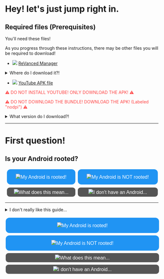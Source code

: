# Hey! let's just jump right in.

## Required files (Prerequisites)
You'll need these files!

As you progress through these instructions, there may be other files you will be required to download!

- ![](https://cdn.discordapp.com/attachments/803186540359450664/1101814511872245800/fixeddownloadicon.gif) [ReVanced Manager](https://github.com/ReVanced/ReVanced-manager/releases/latest)

<details><summary>Where do I download it?!</summary><font size="2">Scroll down!<br> <br>
You'll see under "Assets" a file that ends with ".apk".<br> <br>
Go ahead and download that!<br> <br>
Your phone may ask you to enable "Install unknown apps" on your browser so go ahead and just enable that, then try installing again.</font>
</details>

- ![](https://cdn.discordapp.com/attachments/803186540359450664/1101814511872245800/fixeddownloadicon.gif) [YouTube APK file](https://www.apkmirror.com/apk/google-inc/youtube/youtube-18-16-37-release/youtube-18-16-37-2-android-apk-download/)

<font color=#f44>⚠ DO NOT INSTALL YOUTUBE! ONLY DOWNLOAD THE APK! ⚠</font>

<font color=#f44>⚠ DO NOT DOWNLOAD THE BUNDLE! DOWNLOAD THE APK! (Labeled "nodpi") ⚠</font>
<details><summary>What version do I download?!</summary>Open <a href="https://github.com/ReVanced/ReVanced-patches/blob/main/README.md">this page</a> in a new tab!<br> <br>
Under "📦 com.google.android.YouTube", click Details.<br> <br>
You can see the version you need under "🏹 Target Version"
</details>


---


# First question!
## Is your Android rooted?

<!DOCTYPE html>
<html>
<head>
<meta name="viewport" content="width=device-width">
<style>
img {max-width: 100%;}
.button {
  background-color: #2094f3; 
  border: none;
  color: white;
  padding: 15px 25px;
  width: 100%;
  text-align: center;
  border-radius: 15px;
  text-decoration: none;
  display: inline-block;
  font-size: 16px;
  margin: 4px 2px;
  cursor: pointer;
  transition: 0.4s;
}
.button:hover {
  background-color:#002ead;
  transition: 0.4s;
  }
.button:focus {
  outline-color: transparent;
  outline-style:solid;
  background-color:#002ead;	
  transition: 0.2s;
  box-shadow: 0 0 0 4px #eeeeee;
}
.button:active {
  background-color: #ffbf00; 
  transition: 0.4s;
}
.button2 {background-color: #2094f3;} /* Blue */
.button3 {background-color: #555555; padding: 5px 10px; border-radius: 9px;} /* Red */ 
.button4 {background-color: #555555; padding: 5px 10px; border-radius: 9px;} /* Gray */
.grid-container {
  display: grid;
  grid-template-columns: auto auto;
  padding: 0px;
}
.grid-item {
  background-color: rgba(255, 255, 255, 0);
  border: 1px solid rgba(0, 0, 0, 0);
  padding: 0px 3px;
  font-size: 0px;
  text-align: center;
}
</style>
</head>
<body>
<div class="grid-container">
  <div class="grid-item"><a href="https://hokorayinphinempp.github.io/obsidian-git-sync/Revanced/2A%20Rooted/Rooted/"><button class="button"><img src="https://cdn.discordapp.com/attachments/803186540359450664/1100960373282193449/image_2023-04-26_182246728_1.gif">My Android is rooted!</button></a></div>
  <div class="grid-item"><a href="https://hokorayinphinempp.github.io/obsidian-git-sync/Revanced/2B%20Unrooted/Not%20Rooted/"><button class="button button2"><img src="https://cdn.discordapp.com/attachments/803186540359450664/1100960373282193449/image_2023-04-26_182246728_1.gif">My Android is NOT rooted!</button></a></div>
  <div class="grid-item"><a href="https://hokorayinphinempp.github.io/obsidian-git-sync/Revanced/1%20Start%20Here%21/Root%20Unknown/"><button class="button button3"><img src="https://cdn.discordapp.com/attachments/803186540359450664/1100960373282193449/image_2023-04-26_182246728_1.gif">What does this mean...</button></a></div>
  <div class="grid-item"><a href="https://hokorayinphinempp.github.io/obsidian-git-sync/Revanced/1%20Start%20Here%21/No%20Android/"><button class="button button4"><img src="https://cdn.discordapp.com/attachments/803186540359450664/1100960373282193449/image_2023-04-26_182246728_1.gif">I don't have an Android...</button></a></div>
</div>
</body>
</html>




---


<details><summary>I don't really like this guide...</summary>That's alright. There are alot of guides out there!<br> <br> If you like text only, try <a href="https://sodawithoutsparkles.github.io/revanced-troubleshooting-guide">my friend Soda's guide</a>! He has a <a href="https://sodawithoutsparkles.github.io/revanced-troubleshooting-guide/00-first-start/">one page guide</a> as well.<br> <br>
If you're in the <a href="https://discord.gg/revanced">ReVanced Discord server</a>, you can try <a href="https://discord.com/channels/952946952348270622/1020635123894464512">E.'s (somewhat outdated) guide</a>!<br> <br>If you <i>really</i> don't like my guide, <a href="https://discord.com/users/221417731776446467">DM me and tell me what's wrong</a>!
</details>


<title>Test1</title>
<meta content="ReVanced Setup Guide!" property="og:title" />
<meta content="Go ahead and start here!" property="og:description" />
<meta content="https://hokorayinphinempp.github.io/obsidian-git-sync/Revanced/1%20Start%20Here%21/Revanced%20Start/" property="og:url" />
<meta content="https://media.discordapp.net/attachments/803186540359450664/1102873576996077609/101597779.png" property="og:image" />
<meta content="#43B581" data-react-helmet="true" name="theme-color" />

<!DOCTYPE html>
<html>
<head>
<style>
.button {
  background-color: #2094f3; 
  border: none;
  color: white;
  padding: 15px 25px;
  text-align: center;
  border-radius: 12px;
  text-decoration: none;
  display: inline-block;
  font-size: 16px;
  margin: 4px 2px;
  cursor: pointer;
  transition: 0.4s;
}
.button:hover {
  background-color:#002ead;
  transition: 0.4s;
  }
.button:focus {
  outline-color: transparent;
  outline-style:solid;
  background-color:#002ead;	
  transition: 0.2s;
  box-shadow: 0 0 0 4px #eeeeee;
}
.button:active {
  background-color: #ffbf00; 
  transition: 0.4s;
}
.button2 {background-color: #2094f3;} /* Blue */
.button3 {background-color: #555555; padding: 5px 10px; border-radius: 9px;} /* Red */ 
.button4 {background-color: #555555; padding: 5px 10px; border-radius: 9px;} /* Gray */
</style>
</head>
<body>

<button class="button"><img src="https://cdn.discordapp.com/attachments/803186540359450664aaaaaaaa/1100960373282193449/image_2023-04-26_182246728_1.gif">My Android is rooted!</button>
<button class="button button2"><img src="https://cdn.discordapp.com/attachments/803186540359450664/1100960373282193449/image_2023-04-26_182246728_1.gif">My Android is NOT rooted!</button><br>
<button class="button button3"><img src="https://cdn.discordapp.com/attachments/803186540359450664/1100960373282193449/image_2023-04-26_182246728_1.gif">What does this mean...</button>
<button class="button button4"><img src="https://cdn.discordapp.com/attachments/803186540359450664/1100960373282193449/image_2023-04-26_182246728_1.gif">I don't have an Android...</button>

</body>
</html>